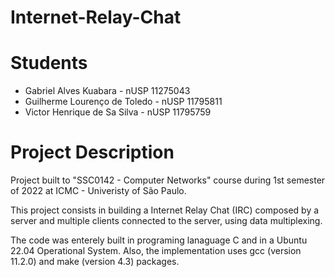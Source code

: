 # Internet-Relay-Chat

# Students

- Gabriel Alves Kuabara - nUSP 11275043
- Guilherme Lourenço de Toledo - nUSP 11795811
- Victor Henrique de Sa Silva - nUSP 11795759

# Project Description

Project built to "SSC0142 - Computer Networks" course during 1st semester of 2022 at ICMC - Univeristy of São Paulo.

This project consists in building a Internet Relay Chat (IRC) composed by a server and multiple clients connected to the server, using data multiplexing.

The code was enterely built in programing lanaguage C and in a Ubuntu 22.04 Operational System. Also, the implementation uses gcc (version 11.2.0) and make (version 4.3) packages.

<!--
The code can be compiled using any starndad Linux with gcc and make packages through the following command:

```
make all
```

To run the code:

```
./chat [parameters]
```

To start a new server with default parameters:

```
./chat server
```

To start a client with default parameters:

```
./chat client
```

If need some help with the parameters, try:

```
./chat --help
```)
-->